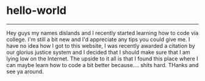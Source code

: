 # hello-world
-----------------------------
Hey guys my names dislands and I recently started learning how to code via college. I'm still a bit new and I'd appreciate any tips you could give me. I have no idea how I got to this website, I was recently awarded a citation by our glorius justice system and I decided that I should make sure that I am lying low on the Internet. The upside to it all is that I found this place where I can maybe learn how to code a bit better because.... shits hard. THanks and see ya around.
